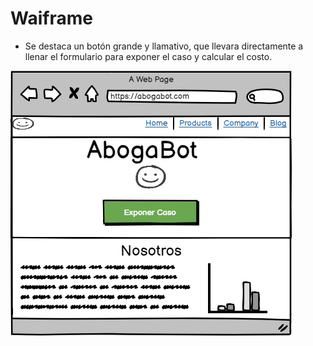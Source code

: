 # Waiframe

- Se destaca un botón grande y llamativo, que llevara directamente a llenar el formulario para exponer el caso y calcular el costo.

[![Waiframe primero](assets/waiframe.png)](assets/waiframe.png)